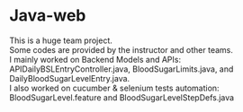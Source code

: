# Java-web
This is a huge team project. <br>
Some codes are provided by the instructor and other teams.<br> 
I mainly worked on Backend Models and APIs: APIDailyBSLEntryController.java, BloodSugarLimits.java, and DailyBloodSugarLevelEntry.java.<br> 
I also worked on cucumber & selenium tests automation: BloodSugarLevel.feature and BloodSugarLevelStepDefs.java <br> 
